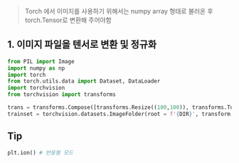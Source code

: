 > Torch 에서 이미지를 사용하기 위해서는 numpy array 형태로 불러온 후 torch.Tensor로 변환해 주어야함

## 1. 이미지 파일을 텐서로 변환 및 정규화 
```python
from PIL import Image
import numpy as np
import torch
from torch.utils.data import Dataset, DataLoader
import torchvision
from torchvision import transforms

trans = transforms.Compose([transforms.Resize((100,100)), transforms.ToTensor(), transforms.Normalize((0.5, 0.5, 0.5), (0.5,0.5,0.5))]
trainset = torchvision.datasets.ImageFolder(root = f'{DIR}', transform = trans)
```


## Tip
```python
plt.ion() # 반응형 모드
```
